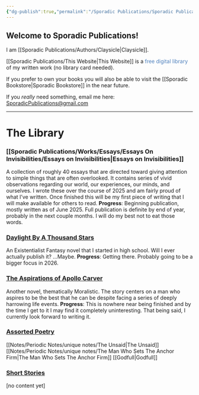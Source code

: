 ```yaml
---
{"dg-publish":true,"permalink":"/Sporadic Publications/Sporadic Publications/","tags":["gardenEntry"]}
---
```



## Welcome to Sporadic Publications!

I am [[Sporadic Publications/Authors/Claysicle\|Claysicle]]. 

[[Sporadic Publications/This Website\|This Website]] is a <font color="#4f81bd">free digital library</font> of my written work (no library card needed).

If you prefer to own your books you will also be able to visit the [[Sporadic Bookstore\|Sporadic Bookstore]] in the near future. 

If you *really* need something, email me here:
SporadicPublications@gmail.com

--- 

# The Library

### [[Sporadic Publications/Works/Essays/Essays On Invisibilities/Essays on Invisibilities\|Essays on Invisibilities]]
A collection of roughly 40 essays that are directed toward giving attention to simple things that are often overlooked. It contains series of vivid observations regarding our world, our experiences, our minds, and ourselves.
I wrote these over the course of 2025 and am fairly proud of what I’ve written. Once finished this will be my first piece of writing that I will make available for others to read.
**Progress**: Beginning publication, mostly written as of June 2025. Full publication is definite by end of year, probably in the next couple months. I will do my best not to eat those words.

### <u>Daylight By A Thousand Stars</u>
An Existentialist Fantasy novel that I started in high school. 
Will I ever actually publish it? 
…Maybe.
**Progress**: Getting there. Probably going to be a bigger focus in 2026.

### <u>The Aspirations of Apollo Carver</u>
Another novel, thematically Moralistic. The story centers on a man who aspires to be the best that he can be despite facing a series of deeply harrowing life events. 
	**Progress**: This is nowhere near being finished and by the time I get to it I may find it completely uninteresting. That being said, I currently look forward to writing it.

### <u>Assorted Poetry</u>
[[Notes/Periodic Notes/unique notes/The Unsaid\|The Unsaid]]
[[Notes/Periodic Notes/unique notes/The Man Who Sets The Anchor Firm\|The Man Who Sets The Anchor Firm]]
[[Godfull\|Godfull]]

### <u>Short Stories</u>
[no content yet]


<div class="page-break" style="page-break-before: always;"></div>
